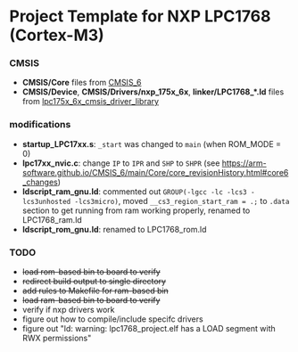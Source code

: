 # Project Template for NXP LPC1768 (Cortex-M3)

### CMSIS
- **CMSIS/Core** files from [CMSIS_6](https://github.com/ARM-software/CMSIS_6)
- **CMSIS/Device**, **CMSIS/Drivers/nxp_175x_6x**, **linker/LPC1768_*.ld** files from [lpc175x_6x_cmsis_driver_library](https://community.nxp.com/t5/LPC-Microcontrollers/Where-can-I-download-the-lpc1768-cmsis-driver-library/m-p/733006/highlight/true#M29617)

### modifications
- **startup_LPC17xx.s**: `_start` was changed to `main` (when ROM_MODE = 0)
- **lpc17xx_nvic.c**: change `IP` to `IPR` and `SHP` to `SHPR` (see https://arm-software.github.io/CMSIS_6/main/Core/core_revisionHistory.html#core6_changes)
- **ldscript_ram_gnu.ld**: commented out `GROUP(-lgcc -lc -lcs3 -lcs3unhosted -lcs3micro)`, moved `__cs3_region_start_ram = .;` to `.data` section to get running from ram working properly, renamed to LPC1768_ram.ld
- **ldscript_rom_gnu.ld**: renamed to LPC1768_rom.ld

### TODO
- ~~load rom-based bin to board to verify~~
- ~~redirect build output to single directory~~
- ~~add rules to Makefile for ram-based bin~~
- ~~load ram-based bin to board to verify~~
- verify if nxp drivers work
- figure out how to compile/include specifc drivers
- figure out "ld: warning: lpc1768_project.elf has a LOAD segment with RWX permissions"